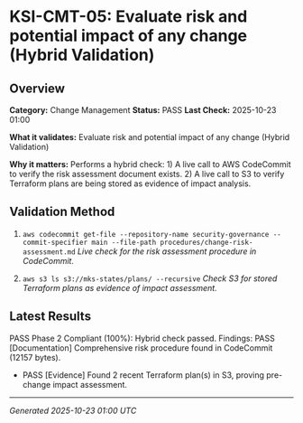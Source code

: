 # KSI-CMT-05: Evaluate risk and potential impact of any change (Hybrid Validation)

## Overview

**Category:** Change Management
**Status:** PASS
**Last Check:** 2025-10-23 01:00

**What it validates:** Evaluate risk and potential impact of any change (Hybrid Validation)

**Why it matters:** Performs a hybrid check: 1) A live call to AWS CodeCommit to verify the risk assessment document exists. 2) A live call to S3 to verify Terraform plans are being stored as evidence of impact analysis.

## Validation Method

1. `aws codecommit get-file --repository-name security-governance --commit-specifier main --file-path procedures/change-risk-assessment.md`
   *Live check for the risk assessment procedure in CodeCommit.*

2. `aws s3 ls s3://mks-states/plans/ --recursive`
   *Check S3 for stored Terraform plans as evidence of impact assessment.*

## Latest Results

PASS Phase 2 Compliant (100%): Hybrid check passed. Findings: PASS [Documentation] Comprehensive risk procedure found in CodeCommit (12157 bytes).
- PASS [Evidence] Found 2 recent Terraform plan(s) in S3, proving pre-change impact assessment.

---
*Generated 2025-10-23 01:00 UTC*